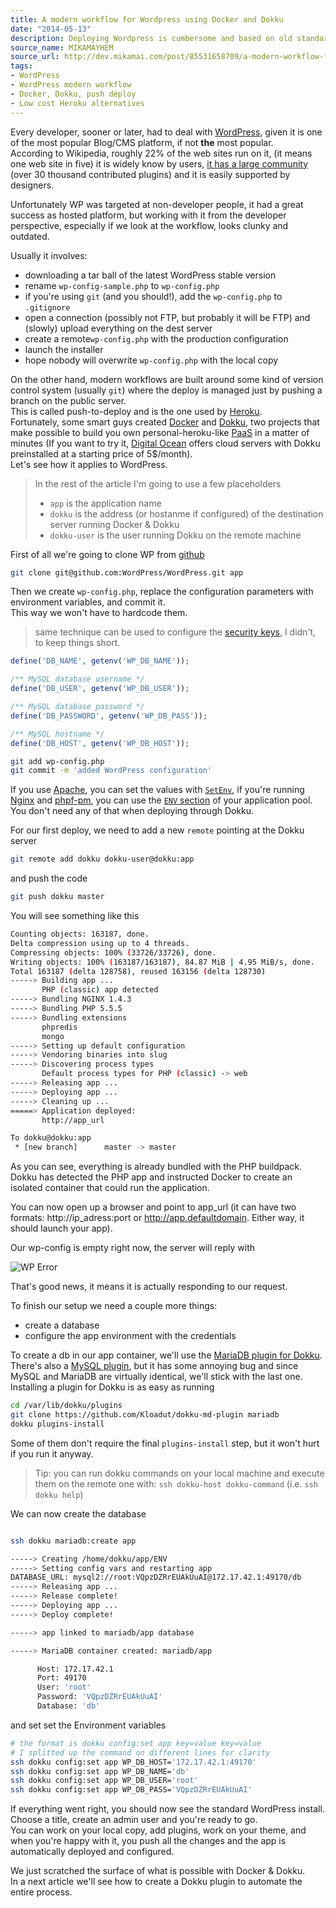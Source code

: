 ```yaml
---
title: A modern workflow for Wordpress using Docker and Dokku
date: "2014-05-13"
description: Deploying Wordpress is cumbersome and based on old standards. With Docker and Dokku you can improve your workflow and deploy your apps like a boss.
source_name: MIKAMAYHEM
source_url: http://dev.mikamai.com/post/85531658709/a-modern-workflow-for-wordpress-using-docker-and-dokku
tags:
- WordPress
- WordPress modern workflow
- Docker, Dokku, push deploy
- Low cost Heroku alternatives
---
```


Every developer, sooner or later, had to deal with [WordPress](http://wordpress.org/), given it is one of the most popular Blog/CMS platform, if not **the** most popular.  
According to Wikipedia, roughly 22% of the web sites run on it, (it means one web site in five) it is widely know by users, [it has a large community](https://wordpress.org/plugins/) (over 30 thousand contributed plugins) and it is easily supported by designers.  

Unfortunately WP was targeted at non-developer people, it had a great success as hosted platform, but working with it from the developer perspective, especially if we look at the workflow, looks clunky and outdated.  

Usually it involves:

- downloading a tar ball of the latest WordPress stable version
- rename `wp-config-sample.php` to `wp-config.php`
- if you're using `git` (and you should!), add the `wp-config.php` to `.gitignore`
- open a connection (possibly not FTP, but probably it will be FTP) and (slowly) upload everything on the dest server
- create a remote`wp-config.php` with the production configuration
- launch the installer
- hope nobody will overwrite `wp-config.php` with the local copy

On the other hand, modern workflows are built around some kind of version control system (usually `git`) where the deploy is managed just by pushing a branch on the public server.  
This is called push-to-deploy and is the one used by [Heroku](http://heroku.com).  
Fortunately, some smart guys created [Docker](http://www.docker.io) and [Dokku](https://github.com/progrium/dokku), two projects that make possible to build you own personal-heroku-like [PaaS](http://en.wikipedia.org/wiki/Platform_as_a_service) in a matter of minutes (If you want to try it, [Digital Ocean](https://www.digitalocean.com/) offers cloud servers with Dokku preinstalled at a starting price of 5$/month).  
Let's see how it applies to WordPress.  

> In the rest of the article I'm going to use a few placeholders
>
> - `app` is the application name
> - `dokku` is the address (or hostanme if configured) of the destination server running Docker & Dokku
> - `dokku-user` is the user running Dokku on the remote machine

First of all we're going to clone WP from [github](http://www.github.com)

```bash
git clone git@github.com:WordPress/WordPress.git app
```

Then we create `wp-config.php`, replace the configuration parameters with environment variables, and commit it.  
This way we won't have to hardcode them.

> same technique can be used to configure the [security keys](http://codex.wordpress.org/Editing_wp-config.php#Security_Keys), I didn't, to keep things short.

```php
define('DB_NAME', getenv('WP_DB_NAME'));

/** MySQL database username */
define('DB_USER', getenv('WP_DB_USER'));

/** MySQL database password */
define('DB_PASSWORD', getenv('WP_DB_PASS'));

/** MySQL hostname */
define('DB_HOST', getenv('WP_DB_HOST'));

```

```bash
git add wp-config.php
git commit -m 'added WordPress configuration'
```

If you use [Apache](http://apache.org/), you can set the values with [`SetEnv`](http://httpd.apache.org/docs/2.2/mod/mod_env.html), if you're running [Nginx](http://nginx.org/) and [phpf-pm](http://php-fpm.org/), you can use the [`ENV` section](http://www.php.net/manual/it/install.fpm.configuration.php#example-73) of your application pool.  
You don't need any of that when deploying through Dokku.  


For our first deploy, we need to add a new `remote` pointing at the Dokku  server

```bash
git remote add dokku dokku-user@dokku:app
```

and push the code

```bash
git push dokku master
```

You will see something like this

```bash
Counting objects: 163187, done.
Delta compression using up to 4 threads.
Compressing objects: 100% (33726/33726), done.
Writing objects: 100% (163187/163187), 84.87 MiB | 4.95 MiB/s, done.
Total 163187 (delta 128758), reused 163156 (delta 128730)
-----> Building app ...
       PHP (classic) app detected
-----> Bundling NGINX 1.4.3
-----> Bundling PHP 5.5.5
-----> Bundling extensions
       phpredis
       mongo
-----> Setting up default configuration
-----> Vendoring binaries into slug
-----> Discovering process types
       Default process types for PHP (classic) -> web
-----> Releasing app ...
-----> Deploying app ...
-----> Cleaning up ...
=====> Application deployed:
       http://app_url

To dokku@dokku:app
 * [new branch]      master -> master
```  

As you can see, everything is already bundled with the PHP buildpack.  
Dokku has detected the PHP app and instructed Docker to create an isolated container that could run the application.  

You can now open up a browser and point to app_url (it can have two formats: http://ip_adress:port or http://app.defaultdomain. Either way, it should launch your app).  

Our wp-config is empty right now, the server will reply with  

![WP Error](http://i.imgur.com/JzhJclD.png)

That's good news, it means it is actually responding to our request.  

 To finish our setup we need a couple more things:

 - create a database
 - configure the app environment with the credentials  

To create a db in our app container, we'll use the [MariaDB plugin for Dokku](https://github.com/Kloadut/dokku-md-plugin).  
There's also a [MySQL plugin](https://github.com/hughfletcher/dokku-mysql-plugin), but it has some annoying bug and since MySQL and MariaDB
are virtually identical, we'll stick with the last one.  
Installing a plugin for Dokku is as easy as running

```bash
cd /var/lib/dokku/plugins
git clone https://github.com/Kloadut/dokku-md-plugin mariadb
dokku plugins-install
```

Some of them don't require the final `plugins-install` step, but it won't hurt if you run it anyway.  

> Tip: you can run dokku commands on your local machine and execute them on the remote one with:
> `ssh dokku-host dokku-command` (i.e. `ssh dokku help`)


We can now create the database

 ```bash

 ssh dokku mariadb:create app

 -----> Creating /home/dokku/app/ENV
-----> Setting config vars and restarting app
DATABASE_URL: mysql2://root:VQpzDZRrEUAkUuAI@172.17.42.1:49170/db
-----> Releasing app ...
-----> Release complete!
-----> Deploying app ...
-----> Deploy complete!

-----> app linked to mariadb/app database

-----> MariaDB container created: mariadb/app

       Host: 172.17.42.1
       Port: 49170
       User: 'root'
       Password: 'VQpzDZRrEUAkUuAI'
       Database: 'db'

 ```

 and set set the Environment variables

 ```bash
 # the format is dokku config:set app key=value key=value
 # I splitted up the command on different lines for clarity
 ssh dokku config:set app WP_DB_HOST='172.17.42.1:49170'
 ssh dokku config:set app WP_DB_NAME='db'
 ssh dokku config:set app WP_DB_USER='root'
 ssh dokku config:set app WP_DB_PASS='VQpzDZRrEUAkUuAI'
 ```

If everything went right, you should now see the standard WordPress install.  
Choose a title, create an admin user and you're ready to go.  
You can work on your local copy, add plugins, work on your theme, and when you're happy with it, you push all the changes and the app is automatically deployed and configured.  

We just scratched the surface of what is possible with Docker & Dokku.  
In a next article we'll see how to create a Dokku plugin to automate the entire process.  
